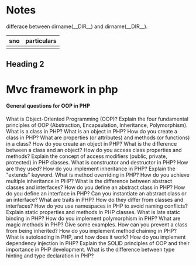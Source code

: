 # Notes

differace between dirname(\_\_DIR\_\_) and dirname(\_\_DIR\_\_).

| sno | particulars |
| --- | ----------- |
|     |             |

## Heading 2

# Mvc framework in php

#### General questions for OOP in PHP

What is Object-Oriented Programming (OOP)?
Explain the four fundamental principles of OOP (Abstraction, Encapsulation, Inheritance, Polymorphism).
What is a class in PHP?
What is an object in PHP?
How do you create a class in PHP?
What are properties (or attributes) and methods (or functions) in a class?
How do you create an object in PHP?
What is the difference between a class and an object?
How do you access class properties and methods?
Explain the concept of access modifiers (public, private, protected) in PHP classes.
What is constructor and destructor in PHP? How are they used?
How do you implement inheritance in PHP? Explain the "extends" keyword.
What is method overriding in PHP?
How do you achieve multiple inheritance in PHP?
What is the difference between abstract classes and interfaces?
How do you define an abstract class in PHP?
How do you define an interface in PHP?
Can you instantiate an abstract class or an interface?
What are traits in PHP? How do they differ from classes and interfaces?
How do you use namespaces in PHP to avoid naming conflicts?
Explain static properties and methods in PHP classes.
What is late static binding in PHP?
How do you implement polymorphism in PHP?
What are magic methods in PHP? Give some examples.
How can you prevent a class from being inherited?
How do you implement method chaining in PHP?
What is autoloading in PHP, and how does it work?
How do you implement dependency injection in PHP?
Explain the SOLID principles of OOP and their importance in PHP development.
What is the difference between type hinting and type declaration in PHP?
